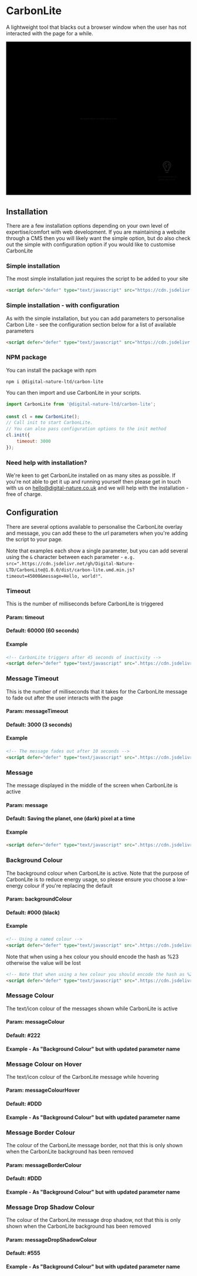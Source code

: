 # CarbonLite
A lightweight tool that blacks out a browser window when the user has not interacted with the page for a while.

![A preview of CarbonLite in action](carbon-lite-preview.png "CarbonLite when activated")

## Installation
There are a few installation options depending on your own level of expertise/comfort with web development. If you are maintaining a website through a CMS then you will likely want the simple option, but do also check out the simple with configuration option if you would like to customise CarbonLite

### Simple installation
The most simple installation just requires the script to be added to your site
```html
<script defer="defer" type="text/javascript" src="https://cdn.jsdelivr.net/gh/Digital-Nature-LTD/CarbonLite@1.0.0/dist/carbon-lite.umd.min.js"></script>
```

### Simple installation - with configuration
As with the simple installation, but you can add parameters to personalise Carbon Lite - see the configuration section below for a list of available parameters
```html
<script defer="defer" type="text/javascript" src="https://cdn.jsdelivr.net/gh/Digital-Nature-LTD/CarbonLite@1.0.0/dist/carbon-lite.umd.min.js?message=My Custom Message"></script>
```

### NPM package
You can install the package with npm
```shell
npm i @digital-nature-ltd/carbon-lite
```
You can then import and use CarbonLite in your scripts. 
```javascript
import CarbonLite from '@digital-nature-ltd/carbon-lite';

const cl = new CarbonLite();
// Call init to start CarbonLite.
// You can also pass configuration options to the init method
cl.init({
    timeout: 3000
});
```


### Need help with installation?
We're keen to get CarbonLite installed on as many sites as possible. If you're not able to get it up and running yourself then please get in touch with us on <hello@digital-nature.co.uk> and we will help with the installation - free of charge.


## Configuration
There are several options available to personalise the CarbonLite overlay and message, you can add these to the url parameters when you're adding the script to your page.

Note that examples each show a single parameter, but you can add several using the `&` character between each parameter - `e.g. src=".https://cdn.jsdelivr.net/gh/Digital-Nature-LTD/CarbonLite@1.0.0/dist/carbon-lite.umd.min.js?timeout=45000&message=Hello, world!"`.

### Timeout
This is the number of milliseconds before CarbonLite is triggered
#### Param: timeout
#### Default: 60000 (60 seconds)
#### Example
```html
<!-- CarbonLite triggers after 45 seconds of inactivity -->
<script defer="defer" type="text/javascript" src=".https://cdn.jsdelivr.net/gh/Digital-Nature-LTD/CarbonLite@1.0.0/dist/carbon-lite.umd.min.js?timeout=45000"></script>
```

### Message Timeout
This is the number of milliseconds that it takes for the CarbonLite message to fade out after the user interacts with the page
#### Param: messageTimeout
#### Default: 3000 (3 seconds)
#### Example
```html
<!-- The message fades out after 10 seconds -->
<script defer="defer" type="text/javascript" src=".https://cdn.jsdelivr.net/gh/Digital-Nature-LTD/CarbonLite@1.0.0/dist/carbon-lite.umd.min.js?messageTimeout=10000"></script>
```

### Message
The message displayed in the middle of the screen when CarbonLite is active
#### Param: message
#### Default: Saving the planet, one (dark) pixel at a time
#### Example
```html
<script defer="defer" type="text/javascript" src=".https://cdn.jsdelivr.net/gh/Digital-Nature-LTD/CarbonLite@1.0.0/dist/carbon-lite.umd.min.js?message=My website is reducing carbon"></script>
```

### Background Colour
The background colour when CarbonLite is active. Note that the purpose of CarbonLite is to reduce energy usage, so please ensure you choose a low-energy colour if you're replacing the default
#### Param: backgroundColour
#### Default: #000 (black)
#### Example
```html
<!-- Using a named colour -->
<script defer="defer" type="text/javascript" src=".https://cdn.jsdelivr.net/gh/Digital-Nature-LTD/CarbonLite@1.0.0/dist/carbon-lite.umd.min.js?backgroundColour=green"></script>
```

Note that when using a hex colour you should encode the hash as %23 otherwise the value will be lost
```html
<!-- Note that when using a hex colour you should encode the hash as %23 -->
<script defer="defer" type="text/javascript" src=".https://cdn.jsdelivr.net/gh/Digital-Nature-LTD/CarbonLite@1.0.0/dist/carbon-lite.umd.min.js?backgroundColour=%23333"></script>
```

### Message Colour
The text/icon colour of the messages shown while CarbonLite is active
#### Param: messageColour
#### Default: #222
#### Example - As "Background Colour" but with updated parameter name

### Message Colour on Hover
The text/icon colour of the CarbonLite message while hovering 
#### Param: messageColourHover
#### Default: #DDD
#### Example - As "Background Colour" but with updated parameter name

### Message Border Colour
The colour of the CarbonLite message border, not that this is only shown when the CarbonLite background has been removed
#### Param: messageBorderColour
#### Default: #DDD
#### Example - As "Background Colour" but with updated parameter name

### Message Drop Shadow Colour
The colour of the CarbonLite message drop shadow, not that this is only shown when the CarbonLite background has been removed
#### Param: messageDropShadowColour
#### Default: #555
#### Example - As "Background Colour" but with updated parameter name
